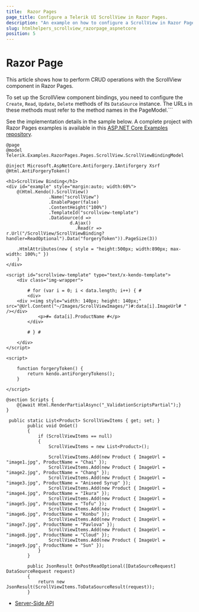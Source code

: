 ```yaml
---
title:  Razor Pages
page_title: Configure a Telerik UI ScrollView in Razor Pages.
description: "An example on how to configure a ScrollView in Razor Pages."
slug: htmlhelpers_scrollview_razorpage_aspnetcore
position: 5
---
```


# Razor Page

This article shows how to perform CRUD operations with the ScrollView component in Razor Pages.

To set up the ScrollView component bindings, you need to configure the `Create`, `Read`, `Update`, `Delete` methods of its `DataSource` instance. The URLs in these methods must refer to the method names in the PageModel.```

See the implementation details in the sample below. A complete project with Razor Pages examples is available in this [ASP.NET Core Examples repository](https://github.com/telerik/ui-for-aspnet-core-examples/tree/master/Telerik.Examples.RazorPages).

```tab-RazorPage(csthml)
@page
@model Telerik.Examples.RazorPages.Pages.ScrollView.ScrollViewBindingModel

@inject Microsoft.AspNetCore.Antiforgery.IAntiforgery Xsrf
@Html.AntiForgeryToken()

<h1>ScrollView Binding</h1>
<div id="example" style="margin:auto; width:60%">
    @(Html.Kendo().ScrollView()
                .Name("scrollView")
                .EnablePager(false)
                .ContentHeight("100%")
                .TemplateId("scrollview-template")
                .DataSource(d =>
                        d.Ajax()
                          .Read(r => r.Url("/ScrollView/ScrollViewBinding?handler=ReadOptional").Data("forgeryToken")).PageSize(3))
    
    .HtmlAttributes(new { style = "height:500px; width:890px; max-width: 100%;" })
    )
</div>

<script id="scrollview-template" type="text/x-kendo-template">
    <div class="img-wrapper">

        # for (var i = 0; i < data.length; i++) { #
        <div>
    <div ><img style="width: 140px; height: 140px;" src="@Url.Content("~/Images/ScrollViewImages/")#:data[i].ImageUrl# " /></div>
            <p>#= data[i].ProductName #</p>
        </div>

        # } #

    </div>
</script>

<script>

    function forgeryToken() {
        return kendo.antiForgeryTokens();
    }

</script>

@section Scripts {
    @{await Html.RenderPartialAsync("_ValidationScriptsPartial");}
}
```

```tab-PageModel(cshtml.cs)
 public static List<Product> ScrollViewItems { get; set; }
        public void OnGet()
        {
            if (ScrollViewItems == null)
            {
                ScrollViewItems = new List<Product>();

                ScrollViewItems.Add(new Product { ImageUrl = "image1.jpg", ProductName = "Chai" });
                ScrollViewItems.Add(new Product { ImageUrl = "image2.jpg", ProductName = "Chang" });
                ScrollViewItems.Add(new Product { ImageUrl = "image3.jpg", ProductName = "Aniseed Syrup" });
                ScrollViewItems.Add(new Product { ImageUrl = "image4.jpg", ProductName = "Ikura" });
                ScrollViewItems.Add(new Product { ImageUrl = "image5.jpg", ProductName = "Tofu" });
                ScrollViewItems.Add(new Product { ImageUrl = "image6.jpg", ProductName = "Konbu" });
                ScrollViewItems.Add(new Product { ImageUrl = "image7.jpg", ProductName = "Pavlova" });
                ScrollViewItems.Add(new Product { ImageUrl = "image8.jpg", ProductName = "Cloud" });
                ScrollViewItems.Add(new Product { ImageUrl = "image9.jpg", ProductName = "Sun" });
            }
        }

        public JsonResult OnPostReadOptional([DataSourceRequest] DataSourceRequest request)
        {
            return new JsonResult(ScrollViewItems.ToDataSourceResult(request));
        }
```

* [Server-Side API](/api/scrollview)